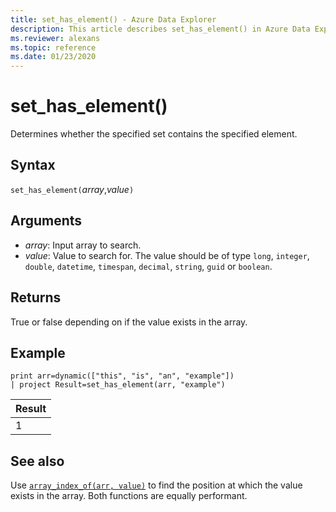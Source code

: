 ```yaml
---
title: set_has_element() - Azure Data Explorer
description: This article describes set_has_element() in Azure Data Explorer.
ms.reviewer: alexans
ms.topic: reference
ms.date: 01/23/2020
---
```

# set_has_element()

Determines whether the specified set contains the specified element.

## Syntax

`set_has_element(`*array*,*value*`)`

## Arguments

* *array*: Input array to search.
* *value*: Value to search for. The value should be of type `long`, `integer`, `double`, `datetime`, `timespan`, `decimal`, `string`, `guid` or `boolean`.

## Returns

True or false depending on if the value exists in the array.

## Example

<!-- csl: https://help.kusto.windows.net/Samples -->
```kusto
print arr=dynamic(["this", "is", "an", "example"]) 
| project Result=set_has_element(arr, "example")
```

|Result|
|---|
|1|

## See also

Use [`array_index_of(arr, value)`](arrayindexoffunction.md) to find the position at which the value exists in the array. Both functions are equally performant.
